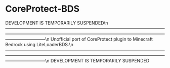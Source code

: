 # CoreProtect-BDS
DEVELOPMENT IS TEMPORARILY SUSPENDED\n
—————————————————————————————————————————————————————————————————————————————————\n
Unofficial port of CoreProtect plugin to Minecraft Bedrock using LiteLoaderBDS.\n
—————————————————————————————————————————————————————————————————————————————————\n
DEVELOPMENT IS TEMPORARILY SUSPENDED
